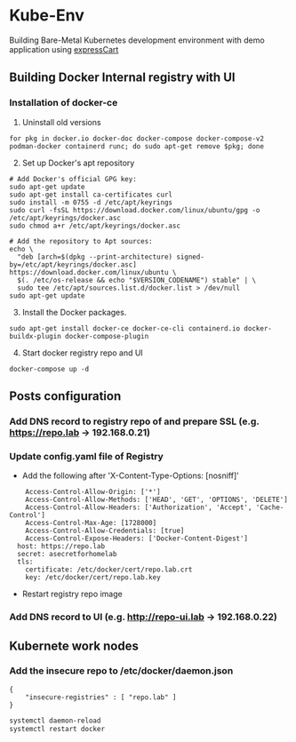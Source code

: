 # Kube-Env
Building Bare-Metal Kubernetes development environment with demo application using [expressCart](https://github.com/mrvautin/expressCart)

## Building Docker Internal registry with UI

### Installation of docker-ce

1. Uninstall old versions 
```
for pkg in docker.io docker-doc docker-compose docker-compose-v2 podman-docker containerd runc; do sudo apt-get remove $pkg; done
```

2. Set up Docker's apt repository 
```
# Add Docker's official GPG key:
sudo apt-get update
sudo apt-get install ca-certificates curl
sudo install -m 0755 -d /etc/apt/keyrings
sudo curl -fsSL https://download.docker.com/linux/ubuntu/gpg -o /etc/apt/keyrings/docker.asc
sudo chmod a+r /etc/apt/keyrings/docker.asc

# Add the repository to Apt sources:
echo \
  "deb [arch=$(dpkg --print-architecture) signed-by=/etc/apt/keyrings/docker.asc] https://download.docker.com/linux/ubuntu \
  $(. /etc/os-release && echo "$VERSION_CODENAME") stable" | \
  sudo tee /etc/apt/sources.list.d/docker.list > /dev/null
sudo apt-get update
```

3. Install the Docker packages.
```
sudo apt-get install docker-ce docker-ce-cli containerd.io docker-buildx-plugin docker-compose-plugin
```

4. Start docker registry repo and UI
```
docker-compose up -d
```

## Posts configuration

### Add DNS record to registry repo of and prepare SSL (e.g. https://repo.lab -> 192.168.0.21)

### Update config.yaml file of Registry 
- Add the following after 'X-Content-Type-Options: [nosniff]'
```
    Access-Control-Allow-Origin: ['*']
    Access-Control-Allow-Methods: ['HEAD', 'GET', 'OPTIONS', 'DELETE']
    Access-Control-Allow-Headers: ['Authorization', 'Accept', 'Cache-Control']
    Access-Control-Max-Age: [1728000]
    Access-Control-Allow-Credentials: [true]
    Access-Control-Expose-Headers: ['Docker-Content-Digest']
  host: https://repo.lab
  secret: asecretforhomelab
  tls:
    certificate: /etc/docker/cert/repo.lab.crt
    key: /etc/docker/cert/repo.lab.key 
```
- Restart registry repo image

### Add DNS record to UI (e.g. http://repo-ui.lab -> 192.168.0.22)

## Kubernete work nodes

### Add the insecure repo to /etc/docker/daemon.json

```
{
    "insecure-registries" : [ "repo.lab" ]
}
```
```bash
systemctl daemon-reload
systemctl restart docker
```

